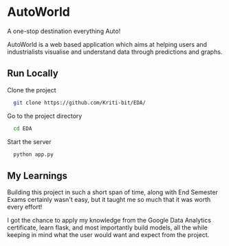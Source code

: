 # AutoWorld

A one-stop destination everything Auto!

AutoWorld is a web based application which aims at helping users and industrialists visualise and understand data through predictions and graphs.

## Run Locally

Clone the project

```bash
  git clone https://github.com/Kriti-bit/EDA/
```

Go to the project directory

```bash
  cd EDA
```

Start the server

```bash
  python app.py
```

## My Learnings

Building this project in such a short span of time, along with End Semester Exams certainly wasn't easy, but it taught me so much that it was worth every effort!

I got the chance to apply my knowledge from the Google Data Analytics certificate, learn flask, and most importantly build models, all the while keeping in mind what the user would want and expect from the project.
